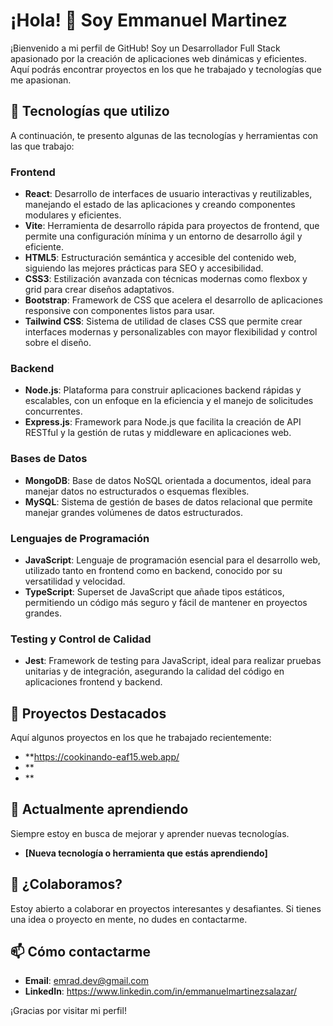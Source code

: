 # ¡Hola! 👋 Soy Emmanuel Martinez

¡Bienvenido a mi perfil de GitHub! Soy un Desarrollador Full Stack apasionado por la creación de aplicaciones web dinámicas y eficientes. Aquí podrás encontrar proyectos en los que he trabajado y tecnologías que me apasionan.

## 🚀 Tecnologías que utilizo

A continuación, te presento algunas de las tecnologías y herramientas con las que trabajo:

### **Frontend**
- **React**: Desarrollo de interfaces de usuario interactivas y reutilizables, manejando el estado de las aplicaciones y creando componentes modulares y eficientes.
- **Vite**: Herramienta de desarrollo rápida para proyectos de frontend, que permite una configuración mínima y un entorno de desarrollo ágil y eficiente.
- **HTML5**: Estructuración semántica y accesible del contenido web, siguiendo las mejores prácticas para SEO y accesibilidad.
- **CSS3**: Estilización avanzada con técnicas modernas como flexbox y grid para crear diseños adaptativos.
- **Bootstrap**: Framework de CSS que acelera el desarrollo de aplicaciones responsive con componentes listos para usar.
- **Tailwind CSS**: Sistema de utilidad de clases CSS que permite crear interfaces modernas y personalizables con mayor flexibilidad y control sobre el diseño.

### **Backend**
- **Node.js**: Plataforma para construir aplicaciones backend rápidas y escalables, con un enfoque en la eficiencia y el manejo de solicitudes concurrentes.
- **Express.js**: Framework para Node.js que facilita la creación de API RESTful y la gestión de rutas y middleware en aplicaciones web.

### **Bases de Datos**
- **MongoDB**: Base de datos NoSQL orientada a documentos, ideal para manejar datos no estructurados o esquemas flexibles.
- **MySQL**: Sistema de gestión de bases de datos relacional que permite manejar grandes volúmenes de datos estructurados.

### **Lenguajes de Programación**
- **JavaScript**: Lenguaje de programación esencial para el desarrollo web, utilizado tanto en frontend como en backend, conocido por su versatilidad y velocidad.
- **TypeScript**: Superset de JavaScript que añade tipos estáticos, permitiendo un código más seguro y fácil de mantener en proyectos grandes.

### **Testing y Control de Calidad**
- **Jest**: Framework de testing para JavaScript, ideal para realizar pruebas unitarias y de integración, asegurando la calidad del código en aplicaciones frontend y backend.

## 💼 Proyectos Destacados

Aquí algunos proyectos en los que he trabajado recientemente:

- **https://cookinando-eaf15.web.app/
- **
- **

## 🌱 Actualmente aprendiendo

Siempre estoy en busca de mejorar y aprender nuevas tecnologías.

- **[Nueva tecnología o herramienta que estás aprendiendo]**
  
## 🤝 ¿Colaboramos?

Estoy abierto a colaborar en proyectos interesantes y desafiantes. Si tienes una idea o proyecto en mente, no dudes en contactarme.

## 📫 Cómo contactarme

- **Email**: [emrad.dev@gmail.com](mailto:radames5897@gmail.com)
- **LinkedIn**: https://www.linkedin.com/in/emmanuelmartinezsalazar/
  
¡Gracias por visitar mi perfil!
